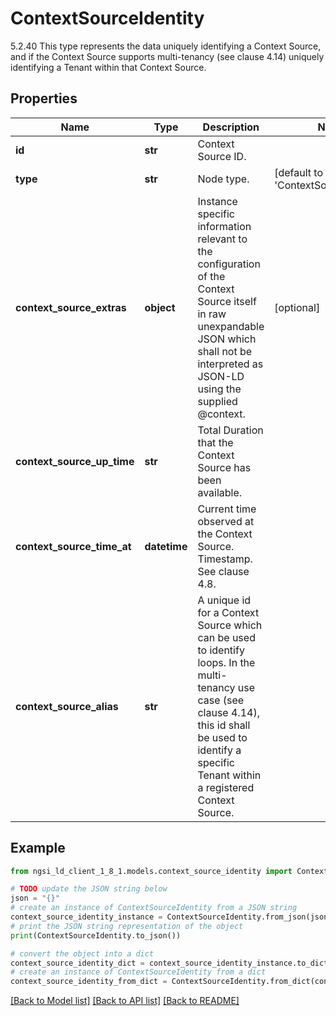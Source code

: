 # ContextSourceIdentity

5.2.40 This type represents the data uniquely identifying a Context Source,  and if the Context Source supports multi-tenancy (see clause 4.14) uniquely  identifying a Tenant within that Context Source. 

## Properties

Name | Type | Description | Notes
------------ | ------------- | ------------- | -------------
**id** | **str** | Context Source ID.  | 
**type** | **str** | Node type.  | [default to 'ContextSourceIdentity']
**context_source_extras** | **object** | Instance specific information relevant to the configuration  of the Context Source itself in raw unexpandable JSON which  shall not be interpreted as JSON-LD using the supplied @context.  | [optional] 
**context_source_up_time** | **str** | Total Duration that the Context Source has been available.  | 
**context_source_time_at** | **datetime** | Current time observed at the Context Source. Timestamp. See clause 4.8.  | 
**context_source_alias** | **str** | A unique id for a Context Source which can be used to identify loops.  In the multi-tenancy use case (see clause 4.14), this id shall be  used to identify a specific Tenant within a registered Context Source.  | 

## Example

```python
from ngsi_ld_client_1_8_1.models.context_source_identity import ContextSourceIdentity

# TODO update the JSON string below
json = "{}"
# create an instance of ContextSourceIdentity from a JSON string
context_source_identity_instance = ContextSourceIdentity.from_json(json)
# print the JSON string representation of the object
print(ContextSourceIdentity.to_json())

# convert the object into a dict
context_source_identity_dict = context_source_identity_instance.to_dict()
# create an instance of ContextSourceIdentity from a dict
context_source_identity_from_dict = ContextSourceIdentity.from_dict(context_source_identity_dict)
```
[[Back to Model list]](../README.md#documentation-for-models) [[Back to API list]](../README.md#documentation-for-api-endpoints) [[Back to README]](../README.md)


